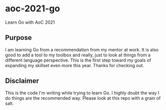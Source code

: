 # aoc-2021-go
Learn Go with AoC 2021

## Purpose
I am learning Go from a recommendation from my mentor at work. It is also good to add a tool to my toolbox and really, just to look at things from a different language perspective. This is the first step toward my goals of expanding my skillset even more this year. Thanks for checking out.

## Disclaimer
This is the code I'm writing while trying to learn Go. I highly doubt the way I do things are the recommended way. Please look at this repo with a grain of salt.
